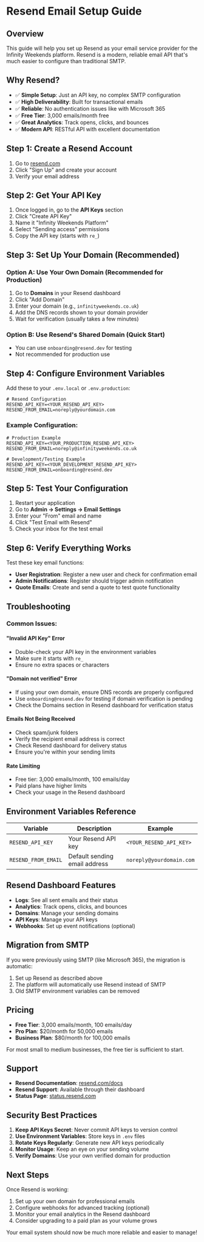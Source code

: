 # Resend Email Setup Guide

## Overview
This guide will help you set up Resend as your email service provider for the Infinity Weekends platform. Resend is a modern, reliable email API that's much easier to configure than traditional SMTP.

## Why Resend?
- ✅ **Simple Setup**: Just an API key, no complex SMTP configuration
- ✅ **High Deliverability**: Built for transactional emails
- ✅ **Reliable**: No authentication issues like with Microsoft 365
- ✅ **Free Tier**: 3,000 emails/month free
- ✅ **Great Analytics**: Track opens, clicks, and bounces
- ✅ **Modern API**: RESTful API with excellent documentation

## Step 1: Create a Resend Account

1. Go to [resend.com](https://resend.com)
2. Click "Sign Up" and create your account
3. Verify your email address

## Step 2: Get Your API Key

1. Once logged in, go to the **API Keys** section
2. Click "Create API Key"
3. Name it "Infinity Weekends Platform"
4. Select "Sending access" permissions
5. Copy the API key (starts with `re_`)

## Step 3: Set Up Your Domain (Recommended)

### Option A: Use Your Own Domain (Recommended for Production)
1. Go to **Domains** in your Resend dashboard
2. Click "Add Domain"
3. Enter your domain (e.g., `infinityweekends.co.uk`)
4. Add the DNS records shown to your domain provider
5. Wait for verification (usually takes a few minutes)

### Option B: Use Resend's Shared Domain (Quick Start)
- You can use `onboarding@resend.dev` for testing
- Not recommended for production use

## Step 4: Configure Environment Variables

Add these to your `.env.local` or `.env.production`:

```env
# Resend Configuration
RESEND_API_KEY=<YOUR_RESEND_API_KEY>
RESEND_FROM_EMAIL=noreply@yourdomain.com
```

### Example Configuration:
```env
# Production Example
RESEND_API_KEY=<YOUR_PRODUCTION_RESEND_API_KEY>
RESEND_FROM_EMAIL=noreply@infinityweekends.co.uk

# Development/Testing Example  
RESEND_API_KEY=<YOUR_DEVELOPMENT_RESEND_API_KEY>
RESEND_FROM_EMAIL=onboarding@resend.dev
```

## Step 5: Test Your Configuration

1. Restart your application
2. Go to **Admin → Settings → Email Settings**
3. Enter your "From" email and name
4. Click "Test Email with Resend"
5. Check your inbox for the test email

## Step 6: Verify Everything Works

Test these key email functions:
- **User Registration**: Register a new user and check for confirmation email
- **Admin Notifications**: Register should trigger admin notification
- **Quote Emails**: Create and send a quote to test quote functionality

## Troubleshooting

### Common Issues:

#### "Invalid API Key" Error
- Double-check your API key in the environment variables
- Make sure it starts with `re_`
- Ensure no extra spaces or characters

#### "Domain not verified" Error
- If using your own domain, ensure DNS records are properly configured
- Use `onboarding@resend.dev` for testing if domain verification is pending
- Check the Domains section in Resend dashboard for verification status

#### Emails Not Being Received
- Check spam/junk folders
- Verify the recipient email address is correct
- Check Resend dashboard for delivery status
- Ensure you're within your sending limits

#### Rate Limiting
- Free tier: 3,000 emails/month, 100 emails/day
- Paid plans have higher limits
- Check your usage in the Resend dashboard

## Environment Variables Reference

| Variable | Description | Example |
|----------|-------------|---------|
| `RESEND_API_KEY` | Your Resend API key | `<YOUR_RESEND_API_KEY>` |
| `RESEND_FROM_EMAIL` | Default sending email address | `noreply@yourdomain.com` |

## Resend Dashboard Features

- **Logs**: See all sent emails and their status
- **Analytics**: Track opens, clicks, and bounces  
- **Domains**: Manage your sending domains
- **API Keys**: Manage your API keys
- **Webhooks**: Set up event notifications (optional)

## Migration from SMTP

If you were previously using SMTP (like Microsoft 365), the migration is automatic:
1. Set up Resend as described above
2. The platform will automatically use Resend instead of SMTP
3. Old SMTP environment variables can be removed

## Pricing

- **Free Tier**: 3,000 emails/month, 100 emails/day
- **Pro Plan**: $20/month for 50,000 emails
- **Business Plan**: $80/month for 100,000 emails

For most small to medium businesses, the free tier is sufficient to start.

## Support

- **Resend Documentation**: [resend.com/docs](https://resend.com/docs)
- **Resend Support**: Available through their dashboard
- **Status Page**: [status.resend.com](https://status.resend.com)

## Security Best Practices

1. **Keep API Keys Secret**: Never commit API keys to version control
2. **Use Environment Variables**: Store keys in `.env` files
3. **Rotate Keys Regularly**: Generate new API keys periodically
4. **Monitor Usage**: Keep an eye on your sending volume
5. **Verify Domains**: Use your own verified domain for production

## Next Steps

Once Resend is working:
1. Set up your own domain for professional emails
2. Configure webhooks for advanced tracking (optional)
3. Monitor your email analytics in the Resend dashboard
4. Consider upgrading to a paid plan as your volume grows

Your email system should now be much more reliable and easier to manage!